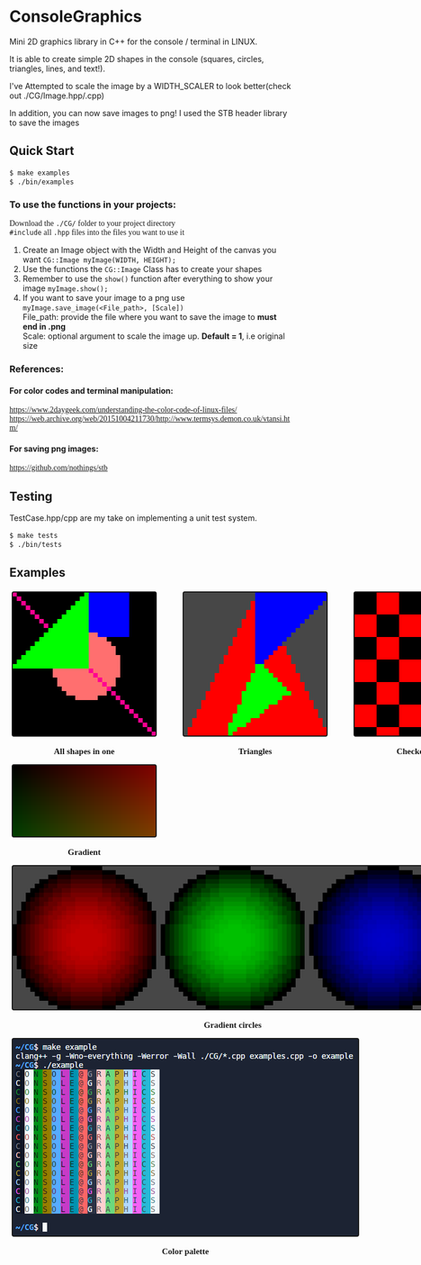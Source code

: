 # ConsoleGraphics

Mini 2D graphics library in C++ for the console / terminal in LINUX.

It is able to create simple 2D shapes in the console (squares, circles, triangles, lines, and text!).

I've Attempted to scale the image by a WIDTH_SCALER to look better(check out ./CG/Image.hpp/.cpp)

In addition, you can now save images to png! I used the STB header library to save the images

## Quick Start
```console
$ make examples
$ ./bin/examples
```
### To use the functions in your projects: 
* Download the `./CG/` folder to your project directory
* `#include` all `.hpp` files into the files you want to use it
1. Create an Image object with the Width and Height of the canvas you want
    `CG::Image myImage(WIDTH, HEIGHT);`
2. Use the functions the `CG::Image` Class has to create your shapes 
3. Remember to use the `show()` function after everything to show your image
    `myImage.show();`
4. If you want to save your image to a png use `myImage.save_image(<File_path>, [Scale])` \
    File_path: provide the file where you want to save the image to **must end in .png** \
    Scale: optional argument to scale the image up. **Default = 1**, i.e original size

### References: 
#### For color codes and terminal manipulation:
- https://www.2daygeek.com/understanding-the-color-code-of-linux-files/
- https://web.archive.org/web/20151004211730/http://www.termsys.demon.co.uk/vtansi.htm/

#### For saving png images:
- https://github.com/nothings/stb

## Testing
TestCase.hpp/cpp are my take on implementing a unit test system.
```Console
$ make tests
$ ./bin/tests
```

## Examples
<style>
    ul {
        padding: 0;
        margin: 0;
        font-family: 'Consolas';
        list-style: none;
    }
    .image-gallery-cols {
        display: flex;
        flex-direction: row;
        flex-wrap: wrap;
        justify-content: space-between;
        padding: 5px;
        width: 90vw;
    }
    ul > li > img {outline: auto;}
    ul > li > p {text-align: center; font-size: 15px; font-weight: 600;}
</style>
<ul class="image-gallery-cols">
    <li>
        <img src="./ExampleImages/all.png" alt="All shapes in one">
        <p>All shapes in one</p>
    </li>
    <li>
        <img src="./ExampleImages/triangle.png" alt="Triangles">
        <p>Triangles</p>
    </li>
    <li>
        <img src="./ExampleImages/checkered.png" alt="Checker pattern">
        <p>Checker pattern</p>
    </li>
    <li>
        <img src="./ExampleImages/gradient.png" alt="Gradient">
        <p>Gradient</p>
    </li>
    <li>
        <img src= "./ExampleImages/circles.png" alt= "Gradient circles">
        <p>Gradient circles</p>
    </li>
    <li>
        <img src= "./ExampleImages/color_palatte.png" alt= "Color palette">
        <p>Color palette</p>
    </li>
</ul>